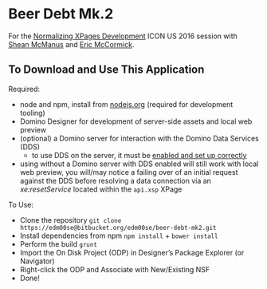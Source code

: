 # Beer Debt Mk.2

For the [Normalizing XPages Development](http://iamiconus.org/iamiconus/iconus2016.nsf/session.xsp?action=openDocument&documentId=10DC98278072638C86257F77004D2BE7) ICON US 2016 session with [Shean McManus](https://twitter.com/sheanpmcmanus) and [Eric McCormick](https://twitter.com/edm00se).

## To Download and Use This Application

Required:

* node and npm, install from [nodejs.org](https://nodejs.org/) (required for development tooling)
* Domino Designer for development of server-side assets and local web preview
* (optional) a Domino server for interaction with the Domino Data Services (DDS)
  * to use DDS on the server, it must be [enabled and set up correctly](https://www-10.lotus.com/ldd/ddwiki.nsf/xpAPIViewer.xsp?lookupName=IBM+Domino+Access+Services+9.0.1#action=openDocument&content=catcontent&ct=api)
* using without a Domino server with DDS enabled will still work with local web preview, you will/may notice a failing over of an initial request against the DDS before resolving a data connection via an _xe:resetService_ located within the `api.xsp` XPage

To Use:

* Clone the repository		`git clone https://edm00se@bitbucket.org/edm00se/beer-debt-mk2.git`
* Install dependencies from npm	`npm install` + `bower install`
* Perform the build				`grunt`
* Import the On Disk Project (ODP) in Designer’s Package Explorer (or Navigator)
* Right-click the ODP and Associate with New/Existing NSF
* Done!

